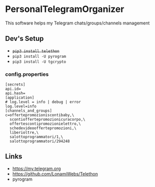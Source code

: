 # PersonalTelegramOrganizer

This software helps my Telegram chats/groups/channels management

## Dev's Setup

+ ~~```pip3 install telethon```~~
+ ```pip3 install -U pyrogram```
+ ```pip3 install -U tgcrypto```

### config.properties

```
[secrets]
api.id=
api.hash=
[application]
# log.level = info | debug | error
log.level=info
[channels_and_groups]
c=offertepromozioniscontibaby,\
  scontioffertepromozionicuracorpo,\
  offertescontipromozionielettro,\
  schedevideooffertepromozioni,\
  liberioltre,\
  salottoprogrammatori/1,\
  salottoprogrammatori/294248
```

## Links

+ https://my.telegram.org
+ https://github.com/LonamiWebs/Telethon
+ pyrogram

